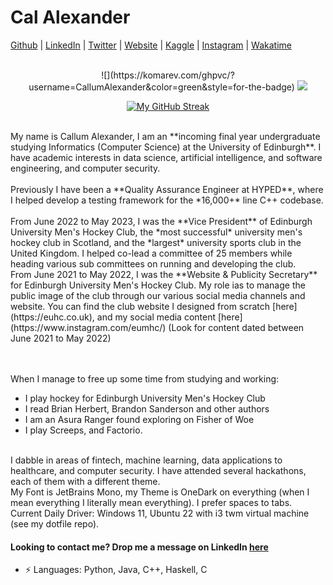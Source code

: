 # Cal Alexander



[Github](https://github.com/CallumAlexander)
| [LinkedIn](https://www.linkedin.com/in/callum-a-95640013b/)
| [Twitter](https://twitter.com/thecatthatbarks)
| [Website](https://callumalexander.github.io/)
| [Kaggle](https://www.kaggle.com/callumalexander)
| [Instagram](https://www.instagram.com/cal.zander/)
| [Wakatime](https://wakatime.com/@CallumAlexander)

<br>

<center>
![](https://komarev.com/ghpvc/?username=CallumAlexander&color=green&style=for-the-badge)
<img src="https://media1.giphy.com/media/HfJdu4HABDU3e/giphy.gif?cid=ecf05e47bmw6fdkx199xlag2lql8hj7dbbcd2a1wuc0xn5nb&ep=v1_gifs_search&rid=giphy.gif&ct=g">

[![My GitHub Streak](https://github-readme-streak-stats.herokuapp.com/?user=CallumAlexander&theme=gruvbox&hide_border=true)](https://github-readme-streak-stats.herokuapp.com/)
<br><br>

</center>
My name is Callum Alexander, I am an **incoming final year undergraduate studying Informatics (Computer Science)
at the University of Edinburgh**. I have academic interests in data science, artificial intelligence, and
software engineering, and computer security.
<br><br>
Previously I have been a **Quality Assurance Engineer at HYPED**, where I helped develop a testing
framework for the *16,000+* line C++ codebase.
<br><br>
From June 2022 to May 2023, I was the **Vice President** of Edinburgh University Men's Hockey Club, the *most successful* university men's hockey club in Scotland, and the *largest* university sports club in the United Kingdom.
I helped co-lead a committee of 25 members while heading various sub committees on running and developing the club.
<br>
From June 2021 to May 2022, I was the **Website & Publicity Secretary** for Edinburgh University Men's
Hockey Club.
My role ias to manage the public image of the club through our various social media channels and website. You can find the club website I designed from scratch [here](https://euhc.co.uk), and my social media content [here](https://www.instagram.com/eumhc/) (Look for content dated between June 2021 to May 2022)

<br><br>
When I manage to free up some time from studying and working:
- I play hockey for Edinburgh University Men's Hockey Club
- I read Brian Herbert, Brandon Sanderson and other authors 
- I am an Asura Ranger found exploring on Fisher of Woe
- I play Screeps, and Factorio. 
  
<br>
I dabble in areas of fintech, machine learning, data applications to healthcare, and computer security. I have attended several hackathons, each
of them with a different theme.
<br>
My Font is JetBrains Mono, my Theme is OneDark on everything (when I mean everything I literally mean everything). I prefer spaces to tabs.
<br>
Current Daily Driver: Windows 11, Ubuntu 22 with i3 twm virtual machine (see my dotfile repo).

#### Looking to contact me? Drop me a message on LinkedIn [here](https://www.linkedin.com/in/callum-a-95640013b/)
 -  ⚡ Languages: Python, Java, C++, Haskell, C
